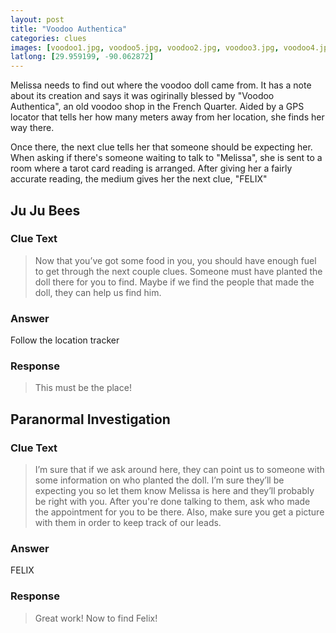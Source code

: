 ```yaml
---
layout: post
title: "Voodoo Authentica"
categories: clues
images: [voodoo1.jpg, voodoo5.jpg, voodoo2.jpg, voodoo3.jpg, voodoo4.jpg]
latlong: [29.959199, -90.062872]
---
```


Melissa needs to find out where the voodoo doll came from. It has a note about its creation and says it was ogirinally blessed by "Voodoo Authentica", an old voodoo shop in the French Quarter. Aided by a GPS locator that tells her how many meters away from her location, she finds her way there. 

Once there, the next clue tells her that someone should be expecting her. When asking if there's someone waiting to talk to "Melissa", she is sent to a room where a tarot card reading is arranged. After giving her a fairly accurate reading, the medium gives her the next clue, "FELIX"

<!--excerpt-->

## Ju Ju Bees
### Clue Text
>Now that you’ve got some food in you, you should have enough fuel to get through the next couple clues. Someone must have planted the doll there for you to find. Maybe if we find the people that made the doll, they can help us find him.

### Answer
Follow the location tracker

### Response
>This must be the place!

## Paranormal Investigation
### Clue Text
>I’m sure that if we ask around here, they can point us to someone with some information on who planted the doll. I’m sure they’ll be expecting you so let them know Melissa is here and they’ll probably be right with you.  After you're done talking to them, ask who made the appointment for you to be there. Also, make sure you get a picture with them in order to keep track of our leads.

### Answer
FELIX

### Response
>Great work! Now to find Felix!
